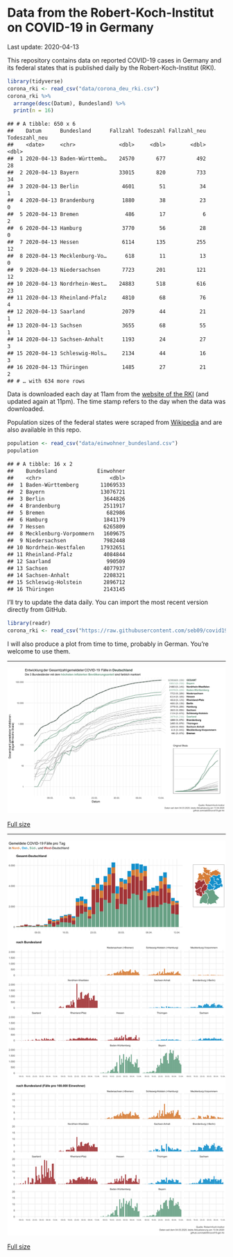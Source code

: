 Data from the Robert-Koch-Institut on COVID-19 in Germany
================
Last update: 2020-04-13

This repository contains data on reported COVID-19 cases in Germany and
its federal states that is published daily by the Robert-Koch-Institut
(RKI).

``` r
library(tidyverse)
corona_rki <- read_csv("data/corona_deu_rki.csv")
corona_rki %>% 
  arrange(desc(Datum), Bundesland) %>% 
  print(n = 16)
```

    ## # A tibble: 650 x 6
    ##    Datum      Bundesland      Fallzahl Todeszahl Fallzahl_neu Todeszahl_neu
    ##    <date>     <chr>              <dbl>     <dbl>        <dbl>         <dbl>
    ##  1 2020-04-13 Baden-Württemb…    24570       677          492            28
    ##  2 2020-04-13 Bayern             33015       820          733            34
    ##  3 2020-04-13 Berlin              4601        51           34             1
    ##  4 2020-04-13 Brandenburg         1880        38           23             0
    ##  5 2020-04-13 Bremen               486        17            6             2
    ##  6 2020-04-13 Hamburg             3770        56           28             0
    ##  7 2020-04-13 Hessen              6114       135          255            12
    ##  8 2020-04-13 Mecklenburg-Vo…      618        11           13             0
    ##  9 2020-04-13 Niedersachsen       7723       201          121            12
    ## 10 2020-04-13 Nordrhein-West…    24883       518          616            23
    ## 11 2020-04-13 Rheinland-Pfalz     4810        68           76             4
    ## 12 2020-04-13 Saarland            2079        44           21             1
    ## 13 2020-04-13 Sachsen             3655        68           55             1
    ## 14 2020-04-13 Sachsen-Anhalt      1193        24           27             3
    ## 15 2020-04-13 Schleswig-Hols…     2134        44           16             3
    ## 16 2020-04-13 Thüringen           1485        27           21             2
    ## # … with 634 more rows

Data is downloaded each day at 11am from the [website of the
RKI](https://www.rki.de/DE/Content/InfAZ/N/Neuartiges_Coronavirus/Fallzahlen.html)
(and updated again at 11pm). The time stamp refers to the day when the
data was downloaded.

Population sizes of the federal states were scraped from
[Wikipedia](https://de.wikipedia.org/wiki/Liste_der_deutschen_Bundesl%C3%A4nder_nach_Bev%C3%B6lkerung)
and are also available in this repo.

``` r
population <- read_csv("data/einwohner_bundesland.csv")
population
```

    ## # A tibble: 16 x 2
    ##    Bundesland             Einwohner
    ##    <chr>                      <dbl>
    ##  1 Baden-Württemberg       11069533
    ##  2 Bayern                  13076721
    ##  3 Berlin                   3644826
    ##  4 Brandenburg              2511917
    ##  5 Bremen                    682986
    ##  6 Hamburg                  1841179
    ##  7 Hessen                   6265809
    ##  8 Mecklenburg-Vorpommern   1609675
    ##  9 Niedersachsen            7982448
    ## 10 Nordrhein-Westfalen     17932651
    ## 11 Rheinland-Pfalz          4084844
    ## 12 Saarland                  990509
    ## 13 Sachsen                  4077937
    ## 14 Sachsen-Anhalt           2208321
    ## 15 Schleswig-Holstein       2896712
    ## 16 Thüringen                2143145

I’ll try to update the data daily. You can import the most recent
version directly from GitHub.

``` r
library(readr)
corona_rki <- read_csv("https://raw.githubusercontent.com/seb09/covid19-ger-rki/master/data/corona_deu_rki.csv")
```

I will also produce a plot from time to time, probably in German. You’re
welcome to use them.

-----

<img src="plots/covid19-deu-rki-entwicklung.png">

[Full
size](https://github.com/seb09/covid19-ger-rki/raw/master/plots/covid19-deu-rki-entwicklung.png)

-----

<img src="plots/covid19-deu-rki-faelle-pro-tag.png">

[Full
size](https://github.com/seb09/covid19-ger-rki/raw/master/plots/covid19-deu-rki-faelle-pro-tag.png)
